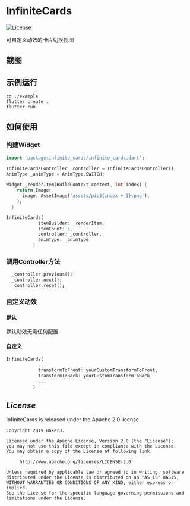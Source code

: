 # InfiniteCards
[![License](https://img.shields.io/badge/license-Apache%202-4EB1BA.svg)](https://www.apache.org/licenses/LICENSE-2.0.html)

可自定义动效的卡片切换视图

## 截图

## 示例运行
```
cd ./example
flutter create .
flutter run
```

## 如何使用
### 构建Widget
```dart
import 'package:infinite_cards/infinite_cards.dart';

InfiniteCardsController _controller = InfiniteCardsController();
AnimType _animType = AnimType.SWITCH;

Widget _renderItem(BuildContext context, int index) {
    return Image(
      image: AssetImage('assets/pic${index + 1}.png'),
    );
  }

InfiniteCards(
            itemBuilder: _renderItem,
            itemCount: 5,
            controller: _controller,
            animType: _animType,
          )
```

### 调用Controller方法
```dart
  _controller.previous();
  _controller.next();
  _controller.reset();
```

### 自定义动效
#### 默认
默认动效无需任何配置

#### 自定义
```dart
InfiniteCards(
            ...
            transformToFront: yourCustomTransformToFront,
            transformToBack: yourCustomTransformToBack,
            ...
          )
```
## *License*
InfiniteCards is released under the Apache 2.0 license.

```
Copyright 2019 BakerJ.

Licensed under the Apache License, Version 2.0 (the "License");
you may not use this file except in compliance with the License.
You may obtain a copy of the License at following link.

     http://www.apache.org/licenses/LICENSE-2.0

Unless required by applicable law or agreed to in writing, software
distributed under the License is distributed on an "AS IS" BASIS,
WITHOUT WARRANTIES OR CONDITIONS OF ANY KIND, either express or implied.
See the License for the specific language governing permissions and
limitations under the License.
```
